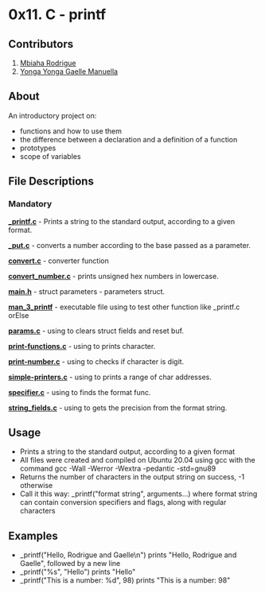 # 0x11. C - printf

## Contributors

1. [Mbiaha Rodrigue](https://github.com/rodriguembiabo)
2. [Yonga Yonga Gaelle Manuella](https://github.com/yongagaelle)

## About
An introductory project on:
- functions and how to use them
- the difference between a declaration and a definition of a function
- prototypes
- scope of variables
## File Descriptions
### Mandatory
**[_printf.c](_printf.c)** - Prints a string to the standard output, according to a given format.

**[_put.c](_put.c)** - converts a number according to the base passed as a parameter.

**[convert.c](convert.c)** - converter function

**[convert_number.c](convert_number.c)** - prints unsigned hex numbers in lowercase.

**[main.h](main.h)** - struct parameters - parameters struct.

**[man_3_printf](man_3_printf)** - executable file using to test other function like _printf.c orElse

**[params.c](params.c)** - using to clears struct fields and reset buf.

**[print-functions.c](print-functions.c)** - using to prints character.

**[print-number.c](print-number.c)** - using to checks if character is digit.

**[simple-printers.c](simple-printers.c)** - using to prints a range of char addresses.

**[specifier.c](specifier.c)** - using to finds the format func.

**[string_fields.c](string_fields.c)** - using to gets the precision from the format string.

## Usage
- Prints a string to the standard output, according to a given format
- All files were created and compiled on Ubuntu 20.04 using gcc with the command gcc -Wall -Werror -Wextra -pedantic -std=gnu89
- Returns the number of characters in the output string on success, -1 otherwise
- Call it this way: _printf("format string", arguments...) where format string can contain conversion specifiers and flags, along with regular characters
## Examples
- _printf("Hello, Rodrigue and Gaelle\n") prints "Hello, Rodrigue and Gaelle", followed by a new line
- _printf("%s", "Hello") prints "Hello"
- _printf("This is a number: %d", 98) prints "This is a number: 98"